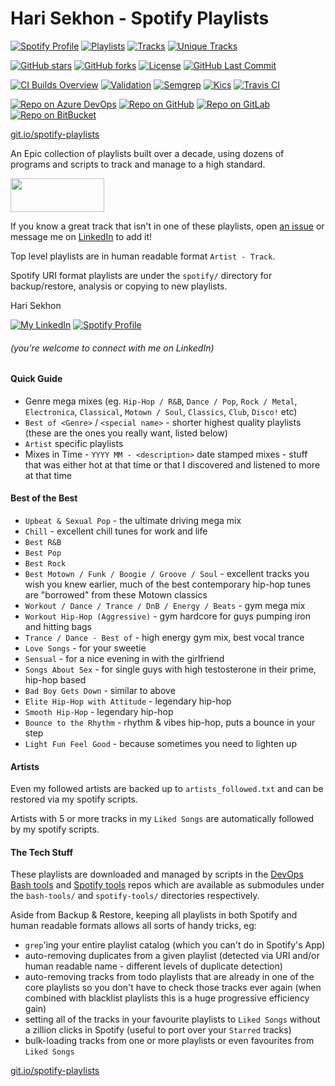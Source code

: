 Hari Sekhon - Spotify Playlists
===============================

[![Spotify Profile](https://img.shields.io/badge/Spotify%20Profile-HariSekhon-brightgreen?logo=spotify&style=social)](https://open.spotify.com/user/harisekhon)
[![Playlists](https://img.shields.io/badge/Playlists-240+-blue?logo=spotify)](https://open.spotify.com/user/harisekhon)
[![Tracks](https://img.shields.io/badge/Tracks-36,600+-blue?logo=spotify)](https://open.spotify.com/user/harisekhon)
[![Unique Tracks](https://img.shields.io/badge/Unique%20Tracks-17,500+-blue?logo=spotify)](https://open.spotify.com/user/harisekhon)

[![GitHub stars](https://img.shields.io/github/stars/HariSekhon/Spotify-Playlists?logo=github)](https://github.com/HariSekhon/Spotify-Playlists/stargazers)
[![GitHub forks](https://img.shields.io/github/forks/HariSekhon/Spotify-Playlists?logo=github)](https://github.com/HariSekhon/Spotify-Playlists/network)
[![License](https://img.shields.io/github/license/HariSekhon/Spotify-Playlists)](https://github.com/HariSekhon/Spotify-Playlists/blob/master/LICENSE)
[![GitHub Last Commit](https://img.shields.io/github/last-commit/HariSekhon/Spotify-Playlists?logo=github)](https://github.com/HariSekhon/Spotify-Playlists/commits/master)

[![CI Builds Overview](https://img.shields.io/badge/CI%20Builds-Overview%20Page-blue?logo=circleci)](https://harisekhon.github.io/CI-CD/)
[![Validation](https://github.com/HariSekhon/Spotify-playlists/actions/workflows/validate.yaml/badge.svg)](https://github.com/HariSekhon/Spotify-playlists/actions/workflows/validate.yaml)
[![Semgrep](https://github.com/HariSekhon/Spotify-playlists/actions/workflows/semgrep.yaml/badge.svg)](https://github.com/HariSekhon/Spotify-playlists/actions/workflows/semgrep.yaml)
[![Kics](https://github.com/HariSekhon/Spotify-playlists/actions/workflows/kics.yaml/badge.svg)](https://github.com/HariSekhon/Spotify-playlists/actions/workflows/kics.yaml)
[![Travis CI](https://img.shields.io/badge/TravisCI-ready-blue?logo=travis&label=Travis%20CI)](https://github.com/HariSekhon/Spotify-Playlists/blob/master/.travis.yml)

[![Repo on Azure DevOps](https://img.shields.io/badge/repo-Azure%20DevOps-0078D7?logo=azure%20devops)](https://dev.azure.com/harisekhon/GitHub/_git/Spotify-Playlists)
[![Repo on GitHub](https://img.shields.io/badge/repo-GitHub-2088FF?logo=github)](https://github.com/HariSekhon/Spotify-Playlists)
[![Repo on GitLab](https://img.shields.io/badge/repo-GitLab-FCA121?logo=gitlab)](https://gitlab.com/HariSekhon/Spotify-Playlists)
[![Repo on BitBucket](https://img.shields.io/badge/repo-BitBucket-0052CC?logo=bitbucket)](https://bitbucket.org/HariSekhon/Spotify-Playlists)

[git.io/spotify-playlists](https://git.io/spotify-playlists)

An Epic collection of playlists built over a decade, using dozens of programs and scripts to track and manage to a high standard.

<a href="https://open.spotify.com/user/harisekhon">
<img src="https://www.seekpng.com/png/full/23-236407_listen-on-spotify-listen-on-spotify-logo.png" width=150 height=54 />
</a>
<br />

If you know a great track that isn't in one of these playlists, open [an issue](https://github.com/HariSekhon/Spotify-Playlists/issues) or message me on [LinkedIn](https://www.linkedin.com/in/harisekhon/) to add it!

Top level playlists are in human readable format `Artist - Track`.

Spotify URI format playlists are under the `spotify/` directory for backup/restore, analysis or copying to new playlists.

Hari Sekhon

[![My LinkedIn](https://img.shields.io/badge/LinkedIn%20Profile-HariSekhon-blue?logo=linkedin)](https://www.linkedin.com/in/harisekhon/)
[![Spotify Profile](https://img.shields.io/badge/Spotify%20Profile-HariSekhon-brightgreen?logo=spotify&style=social)](https://open.spotify.com/user/harisekhon)
###### (you're welcome to connect with me on LinkedIn)

#### Quick Guide

-  Genre mega mixes (eg. `Hip-Hop / R&B`, `Dance / Pop`, `Rock / Metal`, `Electronica`, `Classical`, `Motown / Soul`, `Classics`, `Club`, `Disco!` etc)
- `Best of <Genre>` / `<special name>` - shorter highest quality playlists (these are the ones you really want, listed below)
- `Artist` specific playlists
- Mixes in Time - `YYYY MM - <description>` date stamped mixes - stuff that was either hot at that time or that I discovered and listened to more at that time

#### Best of the Best

- `Upbeat & Sexual Pop` - the ultimate driving mega mix
- `Chill` - excellent chill tunes for work and life
- `Best R&B`
- `Best Pop`
- `Best Rock`
- `Best Motown / Funk / Boogie / Groove / Soul` - excellent tracks you wish you knew earlier, much of the best contemporary hip-hop tunes are "borrowed" from these Motown classics
- `Workout / Dance / Trance / DnB / Energy / Beats` - gym mega mix
- `Workout Hip-Hop (Aggressive)` - gym hardcore for guys pumping iron and hitting bags
- `Trance / Dance - Best of` - high energy gym mix, best vocal trance
- `Love Songs` - for your sweetie
- `Sensual` - for a nice evening in with the girlfriend
- `Songs About Sex` - for single guys with high testosterone in their prime, hip-hop based
- `Bad Boy Gets Down` - similar to above
- `Elite Hip-Hop with Attitude` - legendary hip-hop
- `Smooth Hip-Hop` - legendary hip-hop
- `Bounce to the Rhythm` - rhythm & vibes hip-hop, puts a bounce in your step
- `Light Fun Feel Good` - because sometimes you need to lighten up


#### Artists

Even my followed artists are backed up to `artists_followed.txt` and can be restored via my spotify scripts.

Artists with 5 or more tracks in my `Liked Songs` are automatically followed by my spotify scripts.


#### The Tech Stuff

These playlists are downloaded and managed by scripts in the [DevOps Bash tools](https://github.com/harisekhon/bash-tools) and [Spotify tools](https://github.com/harisekhon/spotify-tools) repos which are available as submodules under the `bash-tools/` and `spotify-tools/` directories respectively.

Aside from Backup & Restore, keeping all playlists in both Spotify and human readable formats allows all sorts of handy tricks, eg:

- `grep`'ing your entire playlist catalog (which you can't do in Spotify's App)
- auto-removing duplicates from a given playlist (detected via URI and/or human readable name - different levels of duplicate detection)
- auto-removing tracks from todo playlists that are already in one of the core playlists so you don't have to check those tracks ever again (when combined with blacklist playlists this is a huge progressive efficiency gain)
- setting all of the tracks in your favourite playlists to `Liked Songs` without a zillion clicks in Spotify (useful to port over your `Starred` tracks)
- bulk-loading tracks from one or more playlists or even favourites from `Liked Songs`

[git.io/spotify-playlists](https://git.io/spotify-playlists)
